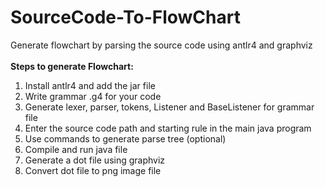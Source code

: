 # SourceCode-To-FlowChart
Generate flowchart by parsing the source code using antlr4 and graphviz<br><br>
<b>Steps to generate Flowchart:</b><br>
<ol>
<li>Install antlr4 and add the jar file</li>
<li>Write grammar .g4 for your code</li>
<li>Generate lexer, parser, tokens, Listener and BaseListener for grammar file</li>
<li>Enter the source code path and starting rule in the main java program</li>
<li>Use commands to generate parse tree (optional)</li>
<li>Compile and run java file</li>
<li>Generate a dot file using graphviz</li>
<li>Convert dot file to png image file</li>
</ol>
